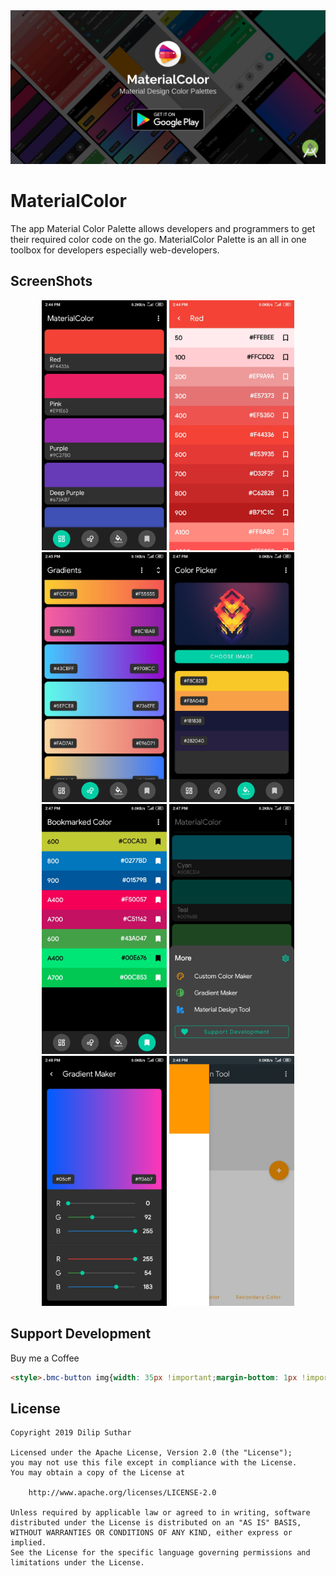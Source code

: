 <a href="https://play.google.com/store/apps/details?id=com.techflow.materialcolor">
    <img src="https://github.com/dilipsuthar1997/MaterialColor/blob/master/screenshots/feature_graphics.png">
</a>

# MaterialColor
The app Material Color Palette allows developers and programmers to get their required color code on the go.  MaterialColor Palette is an all in one toolbox for developers especially web-developers.

## ScreenShots
<p align="center">
    <img src="https://github.com/dilipsuthar1997/MaterialColor/blob/master/screenshots/Screenshot_2019-12-23-14-44-47-380_com.techflow.materialcolor.jpg" width="200" height="400" alt="ss_1">
    <img src="https://github.com/dilipsuthar1997/MaterialColor/blob/master/screenshots/Screenshot_2019-12-23-14-44-56-727_com.techflow.materialcolor.jpg" width="200" height="400" alt="ss_2">
    <img src="https://github.com/dilipsuthar1997/MaterialColor/blob/master/screenshots/Screenshot_2019-12-23-14-45-30-134_com.techflow.materialcolor.jpg" width="200" height="400" alt="ss_2">
    <img src="https://github.com/dilipsuthar1997/MaterialColor/blob/master/screenshots/Screenshot_2019-12-23-14-47-11-351_com.techflow.materialcolor.jpg" width="200" height="400" alt="ss_2">
    <img src="https://github.com/dilipsuthar1997/MaterialColor/blob/master/screenshots/Screenshot_2019-12-23-14-47-38-689_com.techflow.materialcolor.jpg" width="200" height="400" alt="ss_2">
    <img src="https://github.com/dilipsuthar1997/MaterialColor/blob/master/screenshots/Screenshot_2019-12-23-14-47-47-808_com.techflow.materialcolor.jpg" width="200" height="400" alt="ss_2">
    <img src="https://github.com/dilipsuthar1997/MaterialColor/blob/master/screenshots/Screenshot_2019-12-23-14-48-17-072_com.techflow.materialcolor.jpg" width="200" height="400" alt="ss_2">
    <img src="https://github.com/dilipsuthar1997/MaterialColor/blob/master/screenshots/Screenshot_2019-12-23-14-48-37-156_com.techflow.materialcolor.jpg" width="200" height="400" alt="ss_2">
</p>

## Support Development
Buy me a Coffee
```html
<style>.bmc-button img{width: 35px !important;margin-bottom: 1px !important;box-shadow: none !important;border: none !important;vertical-align: middle !important;}.bmc-button{padding: 7px 10px 7px 10px !important;line-height: 35px !important;height:51px !important;min-width:217px !important;text-decoration: none !important;display:inline-flex !important;color:#ffffff !important;background-color:#FF813F !important;border-radius: 5px !important;border: 1px solid transparent !important;padding: 7px 10px 7px 10px !important;font-size: 28px !important;letter-spacing:0.6px !important;box-shadow: 0px 1px 2px rgba(190, 190, 190, 0.5) !important;-webkit-box-shadow: 0px 1px 2px 2px rgba(190, 190, 190, 0.5) !important;margin: 0 auto !important;font-family:'Cookie', cursive !important;-webkit-box-sizing: border-box !important;box-sizing: border-box !important;-o-transition: 0.3s all linear !important;-webkit-transition: 0.3s all linear !important;-moz-transition: 0.3s all linear !important;-ms-transition: 0.3s all linear !important;transition: 0.3s all linear !important;}.bmc-button:hover, .bmc-button:active, .bmc-button:focus {-webkit-box-shadow: 0px 1px 2px 2px rgba(190, 190, 190, 0.5) !important;text-decoration: none !important;box-shadow: 0px 1px 2px 2px rgba(190, 190, 190, 0.5) !important;opacity: 0.85 !important;color:#ffffff !important;}</style><link href="https://fonts.googleapis.com/css?family=Cookie" rel="stylesheet"><a class="bmc-button" target="_blank" href="https://www.buymeacoffee.com/dilipsuthar97"><img src="https://cdn.buymeacoffee.com/buttons/bmc-new-btn-logo.svg" alt="Buy me a coffee ☕"><span style="margin-left:15px;font-size:28px !important;">Buy me a coffee ☕</span></a>
```

## License
```
Copyright 2019 Dilip Suthar

Licensed under the Apache License, Version 2.0 (the "License");
you may not use this file except in compliance with the License.
You may obtain a copy of the License at

    http://www.apache.org/licenses/LICENSE-2.0

Unless required by applicable law or agreed to in writing, software
distributed under the License is distributed on an "AS IS" BASIS,
WITHOUT WARRANTIES OR CONDITIONS OF ANY KIND, either express or implied.
See the License for the specific language governing permissions and
limitations under the License.
```
